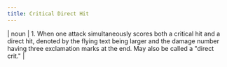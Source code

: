 ```yaml
---
title: Critical Direct Hit
---
```

| noun | 1.  	When one attack simultaneously scores both a critical hit and a direct hit, denoted by the flying text being larger and the damage number having three exclamation marks at the end. May also be called a "direct crit."	|